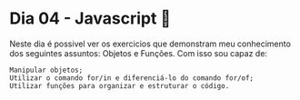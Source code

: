 # Dia 04 - Javascript :rocket:

Neste dia é possivel ver os exercicios que demonstram meu conhecimento dos seguintes assuntos: Objetos e Funções. Com isso sou capaz de:

```
Manipular objetos;
Utilizar o comando for/in e diferenciá-lo do comando for/of;
Utilizar funções para organizar e estruturar o código.
``` 